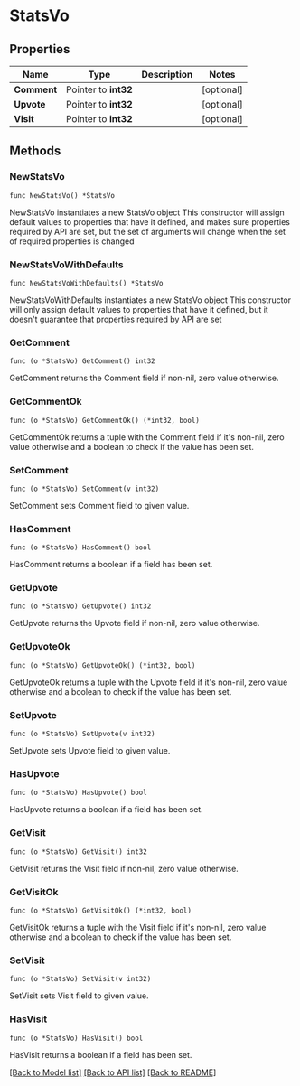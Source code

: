 # StatsVo

## Properties

Name | Type | Description | Notes
------------ | ------------- | ------------- | -------------
**Comment** | Pointer to **int32** |  | [optional] 
**Upvote** | Pointer to **int32** |  | [optional] 
**Visit** | Pointer to **int32** |  | [optional] 

## Methods

### NewStatsVo

`func NewStatsVo() *StatsVo`

NewStatsVo instantiates a new StatsVo object
This constructor will assign default values to properties that have it defined,
and makes sure properties required by API are set, but the set of arguments
will change when the set of required properties is changed

### NewStatsVoWithDefaults

`func NewStatsVoWithDefaults() *StatsVo`

NewStatsVoWithDefaults instantiates a new StatsVo object
This constructor will only assign default values to properties that have it defined,
but it doesn't guarantee that properties required by API are set

### GetComment

`func (o *StatsVo) GetComment() int32`

GetComment returns the Comment field if non-nil, zero value otherwise.

### GetCommentOk

`func (o *StatsVo) GetCommentOk() (*int32, bool)`

GetCommentOk returns a tuple with the Comment field if it's non-nil, zero value otherwise
and a boolean to check if the value has been set.

### SetComment

`func (o *StatsVo) SetComment(v int32)`

SetComment sets Comment field to given value.

### HasComment

`func (o *StatsVo) HasComment() bool`

HasComment returns a boolean if a field has been set.

### GetUpvote

`func (o *StatsVo) GetUpvote() int32`

GetUpvote returns the Upvote field if non-nil, zero value otherwise.

### GetUpvoteOk

`func (o *StatsVo) GetUpvoteOk() (*int32, bool)`

GetUpvoteOk returns a tuple with the Upvote field if it's non-nil, zero value otherwise
and a boolean to check if the value has been set.

### SetUpvote

`func (o *StatsVo) SetUpvote(v int32)`

SetUpvote sets Upvote field to given value.

### HasUpvote

`func (o *StatsVo) HasUpvote() bool`

HasUpvote returns a boolean if a field has been set.

### GetVisit

`func (o *StatsVo) GetVisit() int32`

GetVisit returns the Visit field if non-nil, zero value otherwise.

### GetVisitOk

`func (o *StatsVo) GetVisitOk() (*int32, bool)`

GetVisitOk returns a tuple with the Visit field if it's non-nil, zero value otherwise
and a boolean to check if the value has been set.

### SetVisit

`func (o *StatsVo) SetVisit(v int32)`

SetVisit sets Visit field to given value.

### HasVisit

`func (o *StatsVo) HasVisit() bool`

HasVisit returns a boolean if a field has been set.


[[Back to Model list]](../README.md#documentation-for-models) [[Back to API list]](../README.md#documentation-for-api-endpoints) [[Back to README]](../README.md)


